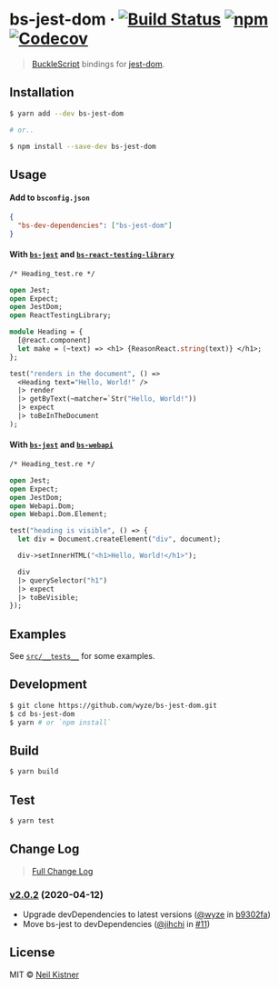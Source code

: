 # bs-jest-dom &middot; [![Build Status][actions-image]][actions-url] [![npm][npm-image]][npm-url] [![Codecov][codecov-image]][codecov-url]

> [BuckleScript](//github.com/BuckleScript/bucklescript) bindings for [jest-dom](//github.com/testing-library/jest-dom).

## Installation

```sh
$ yarn add --dev bs-jest-dom

# or..

$ npm install --save-dev bs-jest-dom
```

## Usage

#### Add to `bsconfig.json`

```json
{
  "bs-dev-dependencies": ["bs-jest-dom"]
}
```

#### With [`bs-jest`](//github.com/glennsl/bs-jest) and [`bs-react-testing-library`](//github.com/wyze/bs-react-testing-library)

```ocaml
/* Heading_test.re */

open Jest;
open Expect;
open JestDom;
open ReactTestingLibrary;

module Heading = {
  [@react.component]
  let make = (~text) => <h1> {ReasonReact.string(text)} </h1>;
};

test("renders in the document", () =>
  <Heading text="Hello, World!" />
  |> render
  |> getByText(~matcher=`Str("Hello, World!"))
  |> expect
  |> toBeInTheDocument
);
```

#### With [`bs-jest`](//github.com/glennsl/bs-jest) and [`bs-webapi`](//github.com/reasonml-community/bs-webapi-incubator)

```ocaml
/* Heading_test.re */

open Jest;
open Expect;
open JestDom;
open Webapi.Dom;
open Webapi.Dom.Element;

test("heading is visible", () => {
  let div = Document.createElement("div", document);

  div->setInnerHTML("<h1>Hello, World!</h1>");

  div
  |> querySelector("h1")
  |> expect
  |> toBeVisible;
});
```

## Examples

See [`src/__tests__`](src/__tests__) for some examples.

## Development

```sh
$ git clone https://github.com/wyze/bs-jest-dom.git
$ cd bs-jest-dom
$ yarn # or `npm install`
```

## Build

```sh
$ yarn build
```

## Test

```sh
$ yarn test
```

## Change Log

> [Full Change Log](changelog.md)

### [v2.0.2](https://github.com/wyze/bs-jest-dom/releases/tag/v2.0.2) (2020-04-12)

* Upgrade devDependencies to latest versions ([@wyze](https://github.com/wyze) in [b9302fa](https://github.com/wyze/bs-jest-dom/commit/b9302fa))
* Move bs-jest to devDependencies ([@jihchi](https://github.com/jihchi) in [#11](https://github.com/wyze/bs-jest-dom/pull/11))

## License

MIT © [Neil Kistner](https://neilkistner.com)

[actions-image]: https://img.shields.io/github/workflow/status/wyze/bs-jest-dom/CI.svg?style=flat-square
[actions-url]: https://github.com/wyze/bs-jest-dom/actions

[npm-image]: https://img.shields.io/npm/v/bs-jest-dom.svg?style=flat-square
[npm-url]: https://npm.im/bs-jest-dom

[codecov-image]: https://img.shields.io/codecov/c/github/wyze/bs-jest-dom.svg?style=flat-square
[codecov-url]: https://codecov.io/github/wyze/bs-jest-dom
